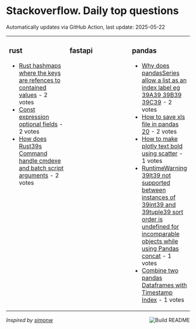 # Stackoverflow. Daily top questions 

Automatically updates via GitHub Action, last update: <!-- date starts -->2025-05-22<!-- date ends -->


<table><tr><td valign="top" width="33%">

### rust
<!-- rust starts -->
* [Rust hashmaps where the keys are refences to contained values](https://stackoverflow.com/questions/79632686/rust-hashmaps-where-the-keys-are-refences-to-contained-values) - 2 votes
* [Const expression optional fields](https://stackoverflow.com/questions/79632514/const-expression-optional-fields) - 2 votes
* [How does Rust39s Command handle cmdexe and batch script arguments](https://stackoverflow.com/questions/79634443/how-does-rusts-command-handle-cmd-exe-and-batch-script-arguments) - 2 votes
<!-- rust ends -->
</td><td valign="top" width="34%">


### fastapi
<!-- fastapi starts -->

<!-- fastapi ends -->
</td><td valign="top" width="34%">


### pandas
<!-- pandas starts -->
* [Why does pandasSeries allow a list as an index label eg 39A39 39B39 39C39](https://stackoverflow.com/questions/79631997/why-does-pandas-series-allow-a-list-as-an-index-label-e-g-a-b-c) - 2 votes
* [How to save xls file in pandas 20](https://stackoverflow.com/questions/79632701/how-to-save-xls-file-in-pandas-2-0) - 2 votes
* [How to make plotly text bold using scatter](https://stackoverflow.com/questions/79633258/how-to-make-plotly-text-bold-using-scatter) - 1 votes
* [RuntimeWarning 39lt39 not supported between instances of 39int39 and 39tuple39 sort order is undefined for incomparable objects while using Pandas concat](https://stackoverflow.com/questions/79631713/runtimewarning-not-supported-between-instances-of-int-and-tuple-sort-o) - 1 votes
* [Combine two pandas Dataframes with Timestamp Index](https://stackoverflow.com/questions/79631672/combine-two-pandas-dataframes-with-timestamp-index) - 1 votes
<!-- pandas ends -->
</td></tr></table>

<a href="https://github.com/hp0404/hp0404/actions"><img src="https://github.com/hp0404/hp0404/workflows/Build%20README/badge.svg" align="right" alt="Build README"></a> <p>*Inspired by  [simonw](https://github.com/simonw/simonw)*</p>
